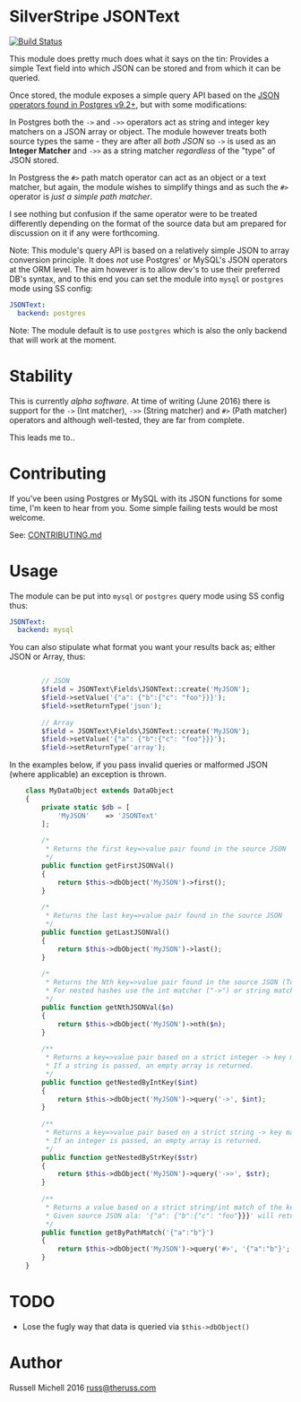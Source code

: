 # SilverStripe JSONText

[![Build Status](https://api.travis-ci.org/phptek/silverstripe-jsontext.svg?branch=master)](https://travis-ci.org/phptek/silverstripe-jsontext)

This module does pretty much does what it says on the tin: Provides a simple Text field into 
which JSON can be stored and from which it can be queried.

Once stored, the module exposes a simple query API based on the [JSON operators found in Postgres v9.2+](https://www.postgresql.org/docs/9.5/static/functions-json.html),
but with some modifications:

In Postgres both the `->` and `->>` operators act as string and integer key matchers on a JSON array or object. The module
however treats both source types the same - they are after all *both JSON* so `->` is used as an **Integer Matcher** and `->>` as a string matcher
*regardless* of the "type" of JSON stored.

In Postgress the `#>` path match operator can act as an object or a text matcher, but again, the module wishes to simplify things and as such
the `#>` operator is *just a simple path matcher*.

I see nothing but confusion if the same operator were to be treated differently
depending on the format of the source data but am prepared for discussion on it if any were forthcoming.

Note: This module's query API is based on a relatively simple JSON to array conversion principle. 
It does *not* use Postgres' or MySQL's JSON operators at the ORM level. The aim however 
is to allow dev's to use their preferred DB's syntax, and to this end you can set
the module into `mysql` or `postgres` mode using SS config:

```yml
JSONText:
  backend: postgres
```


Note: The module default is to use `postgres` which is also the only backend that will work at the moment.

# Stability

This is currently *alpha software*. At time of writing (June 2016) there is
support for the `->` (Int matcher), `->>` (String matcher) and `#>` (Path matcher) operators and although well-tested, 
they are far from complete.

This leads me to..

# Contributing

If you've been using Postgres or MySQL with its JSON functions for some time,
I'm keen to hear from you. Some simple failing tests would be most welcome.

See: [CONTRIBUTING.md](CONTRIBUTING.md)

# Usage

The module can be put into `mysql` or `postgres` query mode using SS config thus:

```yml
JSONText:
  backend: mysql
```

You can also stipulate what format you want your results back as; either JSON or Array, thus:

```php

        // JSON
        $field = JSONText\Fields\JSONText::create('MyJSON');
        $field->setValue('{"a": {"b":{"c": "foo"}}}');
        $field->setReturnType('json');
        
        // Array
        $field = JSONText\Fields\JSONText::create('MyJSON');
        $field->setValue('{"a": {"b":{"c": "foo"}}}');
        $field->setReturnType('array');

```

In the examples below, if you pass invalid queries or malformed JSON (where applicable) an exception is thrown.

```php
    class MyDataObject extends DataObject
    {
        private static $db = [
            'MyJSON'    => 'JSONText'
        ];
        
        /*
         * Returns the first key=>value pair found in the source JSON
         */
        public function getFirstJSONVal()
        {
            return $this->dbObject('MyJSON')->first();
        }
        
        /*
         * Returns the last key=>value pair found in the source JSON
         */
        public function getLastJSONVal()
        {
            return $this->dbObject('MyJSON')->last();
        }
        
        /*
         * Returns the Nth key=>value pair found in the source JSON (Top-level only)
         * For nested hashes use the int matcher ("->") or string matcher ("->>").
         */
        public function getNthJSONVal($n)
        {
            return $this->dbObject('MyJSON')->nth($n);
        }
        
        /**
         * Returns a key=>value pair based on a strict integer -> key match.
         * If a string is passed, an empty array is returned.
         */
        public function getNestedByIntKey($int)
        {
            return $this->dbObject('MyJSON')->query('->', $int);
        }
        
        /**
         * Returns a key=>value pair based on a strict string -> key match.
         * If an integer is passed, an empty array is returned.
         */
        public function getNestedByStrKey($str)
        {
            return $this->dbObject('MyJSON')->query('->>', $str);
        }
        
        /**
         * Returns a value based on a strict string/int match of the key-as-array
         * Given source JSON ala: '{"a": {"b":{"c": "foo"}}}' will return '{"c": "foo"}'
         */
        public function getByPathMatch('{"a":"b"}')
        {
            return $this->dbObject('MyJSON')->query('#>', '{"a":"b"}'; 
        }
    }
```
    
# TODO

* Lose the fugly way that data is queried via `$this->dbObject()`

# Author

Russell Michell 2016 <russ@theruss.com>
